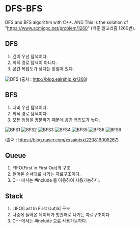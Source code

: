  DFS-BFS
 ========
DFS and BFS algorithm with C++.
AND This is the solution of "https://www.acmicpc.net/problem/1260" (백준 알고리즘 1260번).


## DFS
1. 깊이 우선 탐색이다.
2. 최적 경로 탐색이 아니다.
3. 공간 복잡도가 낮다는 장점이 있다.

![DFS](https://t1.daumcdn.net/cfile/tistory/2123283A51FF79DB46)
(출처 : http://blog.eairship.kr/268)

## BFS
1. 너비 우선 탐색이다.
2. 최적 경로 탐색이다.
3. 모든 정점을 방문하기 때문에 공간 복잡도가 높다.

![BFS1](https://postfiles.pstatic.net/20160923_200/xxsaintxx_14746092859483TNl1_PNG/2.png?type=w3)
![BFS2](https://postfiles.pstatic.net/20160923_175/xxsaintxx_1474609305933fU8en_PNG/3.png?type=w3)
![BFS3](https://postfiles.pstatic.net/20160923_210/xxsaintxx_1474609432998J3bcw_PNG/4.png?type=w3)
![BFS4](https://postfiles.pstatic.net/20160923_146/xxsaintxx_1474609367831o2SYO_PNG/5.png?type=w3)
![BFS5](https://postfiles.pstatic.net/20160923_56/xxsaintxx_1474609515088eojEM_PNG/6.png?type=w3)
![BFS6](https://postfiles.pstatic.net/20160923_94/xxsaintxx_1474609515308Lx5i2_PNG/7.png?type=w3)
![BFS6](https://postfiles.pstatic.net/20160923_92/xxsaintxx_14746095154838ueHs_PNG/8.png?type=w3)

(출처 : https://blog.naver.com/xxsaintxx/220819009267)


## Queue
1. FIFO(First In First Out)의 구조
2. 들어온 순서대로 나가는 자료구조이다.
3. C++에서는 #include <queue>를 이용하여 사용가능하다.


## Stack
1. LIFO(Last In First Out)의 구조
2. 나중에 들어온 데이터가 첫번째로 나가는 자료구조이다.
3. C++에서는 #include <stack>으로 사용가능하다.
